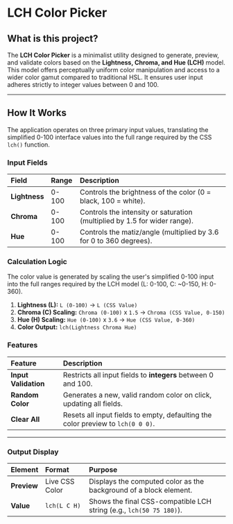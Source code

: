 # LCH Color Picker

## What is this project?

The **LCH Color Picker** is a minimalist utility designed to generate, preview, and validate colors based on the **Lightness, Chroma, and Hue (LCH)** model. This model offers perceptually uniform color manipulation and access to a wider color gamut compared to traditional HSL. It ensures user input adheres strictly to integer values between 0 and 100.

---

## How It Works

The application operates on three primary input values, translating the simplified 0-100 interface values into the full range required by the CSS `lch()` function.

### Input Fields

| Field | Range | Description |
| :--- | :--- | :--- |
| **Lightness** | 0-100 | Controls the brightness of the color (0 = black, 100 = white). |
| **Chroma** | 0-100 | Controls the intensity or saturation (multiplied by 1.5 for wider range). |
| **Hue** | 0-100 | Controls the matiz/angle (multiplied by 3.6 for 0 to 360 degrees). |

### Calculation Logic

The color value is generated by scaling the user's simplified 0-100 input into the full ranges required by the LCH model (L: 0-100, C: ~0-150, H: 0-360).

1.  **Lightness (L):** `L (0-100)` -> `L (CSS Value)`
2.  **Chroma (C) Scaling:** `Chroma (0-100)` x `1.5` -> `Chroma (CSS Value, 0-150)`
3.  **Hue (H) Scaling:** `Hue (0-100)` x `3.6` -> `Hue (CSS Value, 0-360)`
4.  **Color Output:** `lch(Lightness Chroma Hue)`

### Features

| Feature | Description |
| :--- | :--- |
| **Input Validation** | Restricts all input fields to **integers** between 0 and 100. |
| **Random Color** | Generates a new, valid random color on click, updating all fields. |
| **Clear All** | Resets all input fields to empty, defaulting the color preview to `lch(0 0 0)`. |

---

### Output Display

| Element | Format | Purpose |
| :--- | :--- | :--- |
| **Preview** | Live CSS Color | Displays the computed color as the background of a block element. |
| **Value** | `lch(L C H)` | Shows the final CSS-compatible LCH string (e.g., `lch(50 75 180)`).

